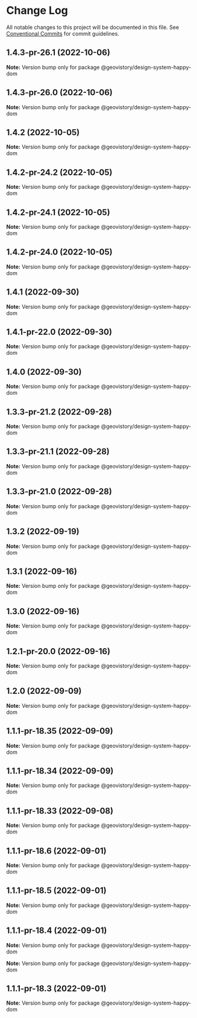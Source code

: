 # Change Log

All notable changes to this project will be documented in this file.
See [Conventional Commits](https://conventionalcommits.org) for commit guidelines.

## 1.4.3-pr-26.1 (2022-10-06)

**Note:** Version bump only for package @geovistory/design-system-happy-dom





## 1.4.3-pr-26.0 (2022-10-06)

**Note:** Version bump only for package @geovistory/design-system-happy-dom





## 1.4.2 (2022-10-05)

**Note:** Version bump only for package @geovistory/design-system-happy-dom





## 1.4.2-pr-24.2 (2022-10-05)

**Note:** Version bump only for package @geovistory/design-system-happy-dom





## 1.4.2-pr-24.1 (2022-10-05)

**Note:** Version bump only for package @geovistory/design-system-happy-dom





## 1.4.2-pr-24.0 (2022-10-05)

**Note:** Version bump only for package @geovistory/design-system-happy-dom





## 1.4.1 (2022-09-30)

**Note:** Version bump only for package @geovistory/design-system-happy-dom





## 1.4.1-pr-22.0 (2022-09-30)

**Note:** Version bump only for package @geovistory/design-system-happy-dom





## 1.4.0 (2022-09-30)

**Note:** Version bump only for package @geovistory/design-system-happy-dom





## 1.3.3-pr-21.2 (2022-09-28)

**Note:** Version bump only for package @geovistory/design-system-happy-dom





## 1.3.3-pr-21.1 (2022-09-28)

**Note:** Version bump only for package @geovistory/design-system-happy-dom





## 1.3.3-pr-21.0 (2022-09-28)

**Note:** Version bump only for package @geovistory/design-system-happy-dom





## 1.3.2 (2022-09-19)

**Note:** Version bump only for package @geovistory/design-system-happy-dom





## 1.3.1 (2022-09-16)

**Note:** Version bump only for package @geovistory/design-system-happy-dom





## 1.3.0 (2022-09-16)

**Note:** Version bump only for package @geovistory/design-system-happy-dom





## 1.2.1-pr-20.0 (2022-09-16)

**Note:** Version bump only for package @geovistory/design-system-happy-dom





## 1.2.0 (2022-09-09)

**Note:** Version bump only for package @geovistory/design-system-happy-dom





## 1.1.1-pr-18.35 (2022-09-09)

**Note:** Version bump only for package @geovistory/design-system-happy-dom





## 1.1.1-pr-18.34 (2022-09-09)

**Note:** Version bump only for package @geovistory/design-system-happy-dom





## 1.1.1-pr-18.33 (2022-09-08)

**Note:** Version bump only for package @geovistory/design-system-happy-dom





## 1.1.1-pr-18.6 (2022-09-01)

**Note:** Version bump only for package @geovistory/design-system-happy-dom





## 1.1.1-pr-18.5 (2022-09-01)

**Note:** Version bump only for package @geovistory/design-system-happy-dom





## 1.1.1-pr-18.4 (2022-09-01)

**Note:** Version bump only for package @geovistory/design-system-happy-dom







**Note:** Version bump only for package @geovistory/design-system-happy-dom





## 1.1.1-pr-18.3 (2022-09-01)

**Note:** Version bump only for package @geovistory/design-system-happy-dom
